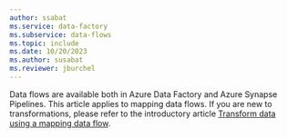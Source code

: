 ```yaml
---
author: ssabat
ms.service: data-factory
ms.subservice: data-flows
ms.topic: include
ms.date: 10/20/2023
ms.author: susabat
ms.reviewer: jburchel
---
```

Data flows are available both in Azure Data Factory and Azure Synapse Pipelines. This article applies to mapping data flows. If you are new to transformations, please refer to the introductory article [Transform data using a mapping data flow](../tutorial-data-flow.md).